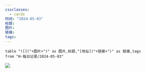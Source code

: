 ```yaml
---
cssclasses:
  - cards
时间: "2024-05-03"
标题: 
图片: 
链接: 
tags: 
---
```


```dataview
table "![]("+图片+")" as 图片,标题,"[地址]("+链接+")" as 链接,tags
from "H-每日记录/2024-05-03"
```

![](Pasted%20image%2020240503140913.png)